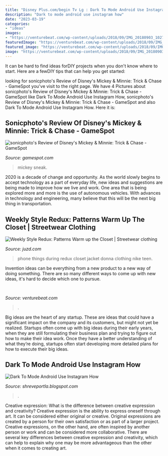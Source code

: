 ```yaml
---
title: "Disney Plus.com/begin Tv Lg : Dark To Mode Android Use Instagram How"
description: "Dark to mode android use instagram how"
date: "2023-03-19"
categories:
- "ideas"
images:
- "https://venturebeat.com/wp-content/uploads/2018/09/IMG_20180903_102707-1.jpg?w=757"
featuredImage: "https://venturebeat.com/wp-content/uploads/2018/09/IMG_20180903_102707-1.jpg?w=757"
featured_image: "https://venturebeat.com/wp-content/uploads/2018/09/IMG_20180903_102707-1.jpg?w=757"
image: "https://venturebeat.com/wp-content/uploads/2018/09/IMG_20180903_102707-1.jpg?w=757"
---
```



It can be hard to find ideas forDIY projects when you don't know where to start. Here are a fewDIY tips that can help you get started: 

	

		
looking for sonicphoto&#039;s Review of Disney&#039;s Mickey &amp; Minnie: Trick &amp; Chase - GameSpot you've visit to the right page. We have 4 Pictures about sonicphoto&#039;s Review of Disney&#039;s Mickey &amp; Minnie: Trick &amp; Chase - GameSpot like Dark To Mode Android Use Instagram How, sonicphoto&#039;s Review of Disney&#039;s Mickey &amp; Minnie: Trick &amp; Chase - GameSpot and also Dark To Mode Android Use Instagram How. Here it is:
		
    
## Sonicphoto&#039;s Review Of Disney&#039;s Mickey &amp; Minnie: Trick &amp; Chase - GameSpot

<img loading=lazy src="https://www.gamespot.com/a/uploads/scale_tiny/mig/3/7/0/3/2223703-box_dhas.png" onerror="this.onerror=null;this.src='https://tse4.mm.bing.net/th?id=OIP.rFV-evVe-lQnW5-G47Sw-QAAAA&amp;pid=15.1';" alt="sonicphoto&#039;s Review of Disney&#039;s Mickey &amp; Minnie: Trick &amp; Chase - GameSpot">

_Source: gamespot.com_

>mickey sneak. 

	

2020 is a decade of change and opportunity. As the world slowly begins to accept technology as a part of everyday life, new ideas and suggestions are being made to improve how we live and work. One area that is being explored more and more is the use of autonomous vehicles. With advances in technology and engineering, many believe that this will be the next big thing in transportation.

    
## Weekly Style Redux: Patterns Warm Up The Closet | Streetwear Clothing

<img loading=lazy src="http://3.bp.blogspot.com/_O96JA2G5zFY/S5D0saN7IQI/AAAAAAAAA4s/pjdLnrQ4cbM/s400/floral-redux.jpg" onerror="this.onerror=null;this.src='https://tse2.mm.bing.net/th?id=OIP.3FBtUOm6KCFVyMtleSSu7wAAAA&amp;pid=15.1';" alt="Weekly Style Redux: Patterns Warm up the Closet | Streetwear clothing">

_Source: juzd.com_

>phone things during redux closet jacket donna clothing nike teen. 

	

Invention ideas can be everything from a new product to a new way of doing something. There are so many different ways to come up with new ideas, it's hard to decide which one to pursue.

    
## 

<img loading=lazy src="https://venturebeat.com/wp-content/uploads/2018/09/IMG_20180903_102707-1.jpg?w=757" onerror="this.onerror=null;this.src='https://tse3.mm.bing.net/th?id=OIP.Dnhhdm2edEw4m6F1HTB_ZgHaF3&amp;pid=15.1';" alt="">

_Source: venturebeat.com_

>. 

	

Big ideas are the heart of any startup. These are ideas that could have a significant impact on the company and its customers, but might not yet be realized. Startups often come up with big ideas during their early years, when they are still formulating their business plan and trying to figure out how to make their idea work. Once they have a better understanding of what they’re doing, startups often start developing more detailed plans for how to execute their big ideas.

    
## Dark To Mode Android Use Instagram How

<img loading=lazy src="https://lh5.googleusercontent.com/proxy/FLeL2F5WU2E5jcC7WXBxuEPvYFKc5zjKPI2cBP9vdW2jqEfNz3thDYJg48mhgTQsBjiK8TVsp7-Y9s03eJE7ujdBKFwTki1hFaMHC85fcppAC1-NvPVCAmDWNtg3znMF6VVwk26URNP5Es7dgNLeVq8bil1fHwUHyq-z=w1200-h630-p-k-no-nu" onerror="this.onerror=null;this.src='https://tse4.mm.bing.net/th?id=OIP.4mUK8Zeqr7ogZKDI-t5DoAHaE3&amp;pid=15.1';" alt="Dark To Mode Android Use Instagram How">

_Source: shreveportla.blogspot.com_

>. 

	

Creative expression: What is the difference between creative expression and creativity?
Creative expression is the ability to express oneself through art. It can be considered either original or creative. Original expressions are created by a person for their own satisfaction or as part of a larger project. Creative expressions, on the other hand, are often inspired by another person or work and can be considered more collaborative. There are several key differences between creative expression and creativity, which can help to explain why one may be more advantageous than the other when it comes to creating art.

